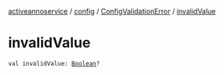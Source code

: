 [activeannoservice](../../index.md) / [config](../index.md) / [ConfigValidationError](index.md) / [invalidValue](./invalid-value.md)

# invalidValue

`val invalidValue: `[`Boolean`](https://kotlinlang.org/api/latest/jvm/stdlib/kotlin/-boolean/index.html)`?`